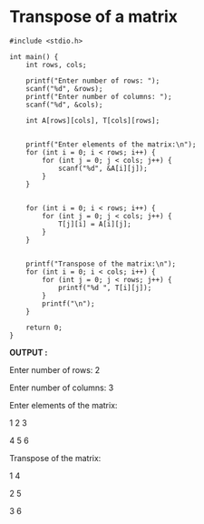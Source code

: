 # Transpose of a matrix

```
#include <stdio.h>

int main() {
    int rows, cols;

    printf("Enter number of rows: ");
    scanf("%d", &rows);
    printf("Enter number of columns: ");
    scanf("%d", &cols);

    int A[rows][cols], T[cols][rows];

    
    printf("Enter elements of the matrix:\n");
    for (int i = 0; i < rows; i++) {
        for (int j = 0; j < cols; j++) {
            scanf("%d", &A[i][j]);
        }
    }

    
    for (int i = 0; i < rows; i++) {
        for (int j = 0; j < cols; j++) {
            T[j][i] = A[i][j];
        }
    }

    
    printf("Transpose of the matrix:\n");
    for (int i = 0; i < cols; i++) {
        for (int j = 0; j < rows; j++) {
            printf("%d ", T[i][j]);
        }
        printf("\n");
    }

    return 0;
}

```

__OUTPUT :__

Enter number of rows: 2

Enter number of columns: 3

Enter elements of the matrix:

1 2 3

4 5 6

Transpose of the matrix:

1 4

2 5

3 6
